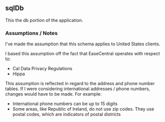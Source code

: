 ## sqlDb

This the db portion of the application.

### Assumptions / Notes

I've made the assumption that this schema applies to United States clients.

I based this assumption off the fact that EaseCentral operates with respect to:

- Cal Data Privacy Regulations
- Hippa 

This assumption is reflected in regard to the address and phone number tables. If I were considering international addresses / phone numbers, changes would have to be made. For example:

- International phone numbers can be up to 15 digits
- Some areas, like Republic of Ireland, do not use zip codes. They use postal codes, which are indicators of postal districts
